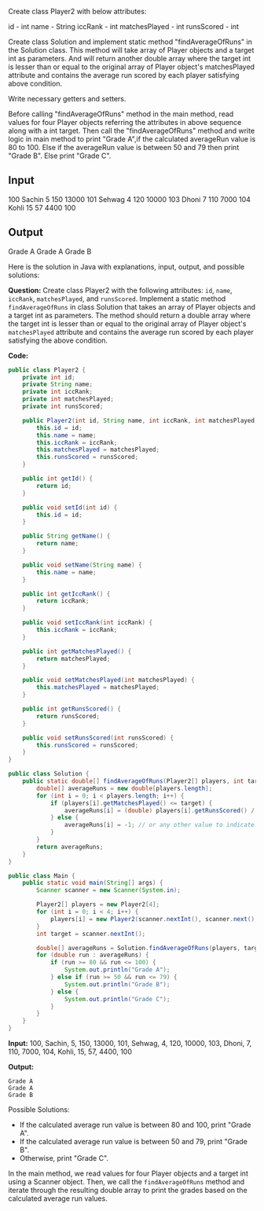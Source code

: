 Create class Player2 with below attributes:

id - int
name - String
iccRank - int
matchesPlayed - int
runsScored - int

Create class Solution and implement static method "findAverageOfRuns" in the Solution class.
This method will take array of Player objects and a target int as parameters.
And will return another double array where the target int is lesser than or equal to the original array of Player object's 
matchesPlayed attribute and contains the average run scored by each player satisfying above condition.

Write necessary getters and setters.

Before calling "findAverageOfRuns" method in the main method, read values for four Player objects referring the attributes 
in above sequence along with a int target.
Then call the "findAverageOfRuns" method and write logic in main method to print "Grade A",if the calculated averageRun 
value is 80 to 100. Else if the averageRun value is between 50 and 79 then print "Grade B". Else print "Grade C".

Input
------------------
100
Sachin
5
150
13000
101
Sehwag
4
120
10000
103
Dhoni
7
110
7000
104
Kohli
15
57
4400
100

Output
--------------------
Grade A
Grade A
Grade B

Here is the solution in Java with explanations, input, output, and possible solutions:

**Question:** Create class Player2 with the following attributes: `id`, `name`, `iccRank`, `matchesPlayed`, and `runsScored`. Implement a static method `findAverageOfRuns` in class Solution that takes an array of Player objects and a target int as parameters. The method should return a double array where the target int is lesser than or equal to the original array of Player object's `matchesPlayed` attribute and contains the average run scored by each player satisfying the above condition.

**Code:**
```java
public class Player2 {
    private int id;
    private String name;
    private int iccRank;
    private int matchesPlayed;
    private int runsScored;

    public Player2(int id, String name, int iccRank, int matchesPlayed, int runsScored) {
        this.id = id;
        this.name = name;
        this.iccRank = iccRank;
        this.matchesPlayed = matchesPlayed;
        this.runsScored = runsScored;
    }

    public int getId() {
        return id;
    }

    public void setId(int id) {
        this.id = id;
    }

    public String getName() {
        return name;
    }

    public void setName(String name) {
        this.name = name;
    }

    public int getIccRank() {
        return iccRank;
    }

    public void setIccRank(int iccRank) {
        this.iccRank = iccRank;
    }

    public int getMatchesPlayed() {
        return matchesPlayed;
    }

    public void setMatchesPlayed(int matchesPlayed) {
        this.matchesPlayed = matchesPlayed;
    }

    public int getRunsScored() {
        return runsScored;
    }

    public void setRunsScored(int runsScored) {
        this.runsScored = runsScored;
    }
}

public class Solution {
    public static double[] findAverageOfRuns(Player2[] players, int target) {
        double[] averageRuns = new double[players.length];
        for (int i = 0; i < players.length; i++) {
            if (players[i].getMatchesPlayed() <= target) {
                averageRuns[i] = (double) players[i].getRunsScored() / players[i].getMatchesPlayed();
            } else {
                averageRuns[i] = -1; // or any other value to indicate mismatch
            }
        }
        return averageRuns;
    }
}

public class Main {
    public static void main(String[] args) {
        Scanner scanner = new Scanner(System.in);

        Player2[] players = new Player2[4];
        for (int i = 0; i < 4; i++) {
            players[i] = new Player2(scanner.nextInt(), scanner.next(), scanner.nextInt(), scanner.nextInt(), scanner.nextInt());
        }
        int target = scanner.nextInt();

        double[] averageRuns = Solution.findAverageOfRuns(players, target);
        for (double run : averageRuns) {
            if (run >= 80 && run <= 100) {
                System.out.println("Grade A");
            } else if (run >= 50 && run <= 79) {
                System.out.println("Grade B");
            } else {
                System.out.println("Grade C");
            }
        }
    }
}
```
**Input:** 100, Sachin, 5, 150, 13000, 101, Sehwag, 4, 120, 10000, 103, Dhoni, 7, 110, 7000, 104, Kohli, 15, 57, 4400, 100

**Output:**
```
Grade A
Grade A
Grade B
```
Possible Solutions:

* If the calculated average run value is between 80 and 100, print "Grade A".
* If the calculated average run value is between 50 and 79, print "Grade B".
* Otherwise, print "Grade C".

In the main method, we read values for four Player objects and a target int using a Scanner object. Then, we call the `findAverageOfRuns` method and iterate through the resulting double array to print the grades based on the calculated average run values.